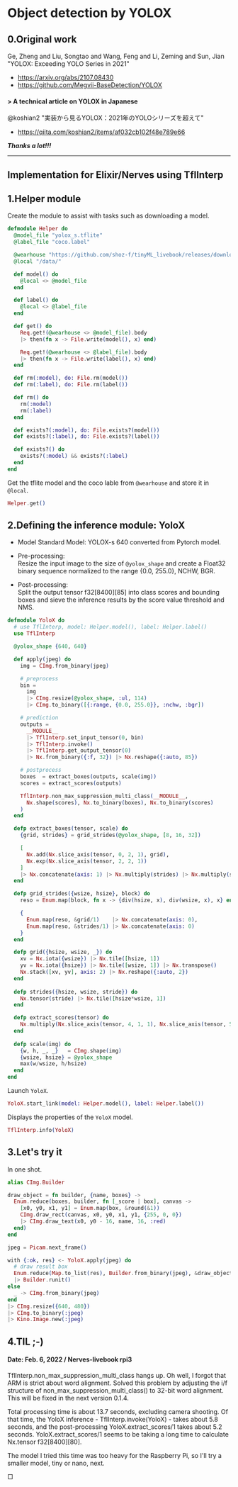 # Object detection by YOLOX

## 0.Original work

Ge, Zheng and Liu, Songtao and Wang, Feng and Li, Zeming and Sun, Jian<br>
"YOLOX: Exceeding YOLO Series in 2021"

* https://arxiv.org/abs/2107.08430
* https://github.com/Megvii-BaseDetection/YOLOX

#### > A technical article on YOLOX in Japanese

@koshian2 "実装から見るYOLOX：2021年のYOLOシリーズを超えて"
* https://qiita.com/koshian2/items/af032cb102f48e789e66

***Thanks a lot!!!***

---

## Implementation for Elixir/Nerves using TflInterp

## 1.Helper module

Create the module to assist with tasks such as downloading a model.

```elixir
defmodule Helper do
  @model_file "yolox_s.tflite"
  @label_file "coco.label"

  @wearhouse "https://github.com/shoz-f/tinyML_livebook/releases/download/model/"
  @local "/data/"

  def model() do
    @local <> @model_file
  end

  def label() do
    @local <> @label_file
  end

  def get() do
    Req.get!(@wearhouse <> @model_file).body
    |> then(fn x -> File.write(model(), x) end)

    Req.get!(@wearhouse <> @label_file).body
    |> then(fn x -> File.write(label(), x) end)
  end

  def rm(:model), do: File.rm(model())
  def rm(:label), do: File.rm(label())

  def rm() do
    rm(:model)
    rm(:label)
  end

  def exists?(:model), do: File.exists?(model())
  def exists?(:label), do: File.exists?(label())

  def exists?() do
    exists?(:model) && exists?(:label)
  end
end
```

Get the tflite model and the coco lable from `@wearhouse` and store it in `@local`.

```elixir
Helper.get()
```

## 2.Defining the inference module: YoloX

* Model
Standard Model: YOLOX-s 640 converted from Pytorch model.

* Pre-processing:<br>
Resize the input image to the size of `@yolox_shape` and create a Float32 binary sequence normalized to the range {0.0, 255.0}, NCHW, BGR.

* Post-processing:<br>
Split the output tensor f32[8400][85] into class scores and bounding boxes
and sieve the inference results by the score value threshold and NMS.

```elixir
defmodule YoloX do
  # use TflInterp, model: Helper.model(), label: Helper.label()
  use TflInterp

  @yolox_shape {640, 640}

  def apply(jpeg) do
    img = CImg.from_binary(jpeg)

    # preprocess
    bin = 
      img
      |> CImg.resize(@yolox_shape, :ul, 114)
      |> CImg.to_binary([{:range, {0.0, 255.0}}, :nchw, :bgr])

    # prediction
    outputs =
      __MODULE__
      |> TflInterp.set_input_tensor(0, bin)
      |> TflInterp.invoke()
      |> TflInterp.get_output_tensor(0)
      |> Nx.from_binary({:f, 32}) |> Nx.reshape({:auto, 85})

    # postprocess
    boxes  = extract_boxes(outputs, scale(img))
    scores = extract_scores(outputs)

    TflInterp.non_max_suppression_multi_class(__MODULE__,
      Nx.shape(scores), Nx.to_binary(boxes), Nx.to_binary(scores)
    )
  end

  defp extract_boxes(tensor, scale) do
    {grid, strides} = grid_strides(@yolox_shape, [8, 16, 32])

    [
      Nx.add(Nx.slice_axis(tensor, 0, 2, 1), grid),
      Nx.exp(Nx.slice_axis(tensor, 2, 2, 1))
    ]
    |> Nx.concatenate(axis: 1) |> Nx.multiply(strides) |> Nx.multiply(scale)
  end

  defp grid_strides({wsize, hsize}, block) do
    reso = Enum.map(block, fn x -> {div(hsize, x), div(wsize, x), x} end)

    {
      Enum.map(reso, &grid/1)    |> Nx.concatenate(axis: 0),
      Enum.map(reso, &strides/1) |> Nx.concatenate(axis: 0)
    }
  end

  defp grid({hsize, wsize, _}) do
    xv = Nx.iota({wsize}) |> Nx.tile([hsize, 1])
    yv = Nx.iota({hsize}) |> Nx.tile([wsize, 1]) |> Nx.transpose()
    Nx.stack([xv, yv], axis: 2) |> Nx.reshape({:auto, 2})
  end
  
  defp strides({hsize, wsize, stride}) do
    Nx.tensor(stride) |> Nx.tile([hsize*wsize, 1])
  end

  defp extract_scores(tensor) do
    Nx.multiply(Nx.slice_axis(tensor, 4, 1, 1), Nx.slice_axis(tensor, 5, 80, 1))
  end
  
  defp scale(img) do
    {w, h, _, _}   = CImg.shape(img)
    {wsize, hsize} = @yolox_shape
    max(w/wsize, h/hsize)
  end
end
```

Launch `YoloX`.

```elixir
YoloX.start_link(model: Helper.model(), label: Helper.label())
```

Displays the properties of the `YoloX` model.

```elixir
TflInterp.info(YoloX)
```

## 3.Let's try it

In one shot.

```elixir
alias CImg.Builder

draw_object = fn builder, {name, boxes} ->
  Enum.reduce(boxes, builder, fn [_score | box], canvas ->
    [x0, y0, x1, y1] = Enum.map(box, &round(&1))
    CImg.draw_rect(canvas, x0, y0, x1, y1, {255, 0, 0})
    |> CImg.draw_text(x0, y0 - 16, name, 16, :red)
  end)
end

jpeg = Picam.next_frame()

with {:ok, res} <- YoloX.apply(jpeg) do
  # draw result box
  Enum.reduce(Map.to_list(res), Builder.from_binary(jpeg), &draw_object.(&2, &1))
  |> Builder.runit()
else
  _ -> CImg.from_binary(jpeg)
end
|> CImg.resize({640, 480})
|> CImg.to_binary(:jpeg)
|> Kino.Image.new(:jpeg)
```

## 4.TIL ;-)

#### Date: Feb. 6, 2022 / Nerves-livebook rpi3

TflInterp.non_max_suppression_multi_class hangs up. 
Oh well, I forgot that ARM is strict about word alignment.
Solved this problem by adjusting the i/f structure of non_max_suppression_multi_class() to 32-bit word alignment.
This will be fixed in the next version 0.1.4.

Total processing time is about 13.7 seconds, excluding camera shooting.
Of that time, the YoloX inference - TflInterp.invoke(YoloX) - takes about 5.8 seconds,
and the post-processing YoloX.extract_scores/1 takes about 5.2 seconds.
YoloX.extract_scores/1 seems to be taking a long time to calculate Nx.tensor f32[8400][80].

The model I tried this time was too heavy for the Raspberry Pi, so I'll try a smaller model, tiny or nano, next.

&#9633;
